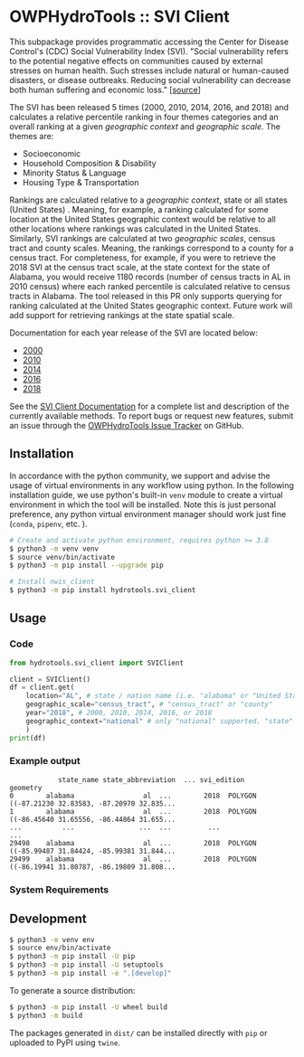 # OWPHydroTools :: SVI Client


This subpackage provides programmatic accessing the Center for Disease Control's (CDC) Social
Vulnerability Index (SVI). "Social vulnerability refers to the potential negative effects on
communities caused by external stresses on human health. Such stresses include natural or
human-caused disasters, or disease outbreaks. Reducing social vulnerability can decrease both human
suffering and economic loss." [[source](https://www.atsdr.cdc.gov/placeandhealth/svi/index.html)]

The SVI has been released 5 times (2000, 2010, 2014, 2016, and 2018) and calculates a relative
percentile ranking in four themes categories and an overall ranking at a given _geographic context_
and _geographic scale_. The themes are: 

- Socioeconomic
- Household Composition & Disability
- Minority Status & Language
- Housing Type & Transportation

Rankings are calculated relative to a _geographic context_, state or all states (United States) .
Meaning, for example, a ranking calculated for some location at the United States geographic context
would be relative to all other locations where rankings was calculated in the United States.
Similarly, SVI rankings are calculated at two _geographic scales_, census tract and county scales.
Meaning, the rankings correspond to a county for a census tract. For completeness, for example, if
you were to retrieve the 2018 SVI at the census tract scale, at the state context for the state of
Alabama, you would receive 1180 records (number of census tracts in AL in 2010 census) where each
ranked percentile is calculated relative to census tracts in Alabama.  The tool released in this PR
only supports querying for ranking calculated at the United States geographic context. Future work
will add support for retrieving rankings at the state spatial scale.

Documentation for each year release of the SVI are located below:

- [2000](https://www.atsdr.cdc.gov/placeandhealth/svi/documentation/pdf/SVI2000Documentation-H.pdf)
- [2010](https://www.atsdr.cdc.gov/placeandhealth/svi/documentation/pdf/SVI-2010-Documentation-H.pdf)
- [2014](https://www.atsdr.cdc.gov/placeandhealth/svi/documentation/pdf/SVI2014Documentation_01192022.pdf)
- [2016](https://www.atsdr.cdc.gov/placeandhealth/svi/documentation/pdf/SVI2016Documentation_01192022.pdf)
- [2018](https://www.atsdr.cdc.gov/placeandhealth/svi/documentation/pdf/SVI2018Documentation_01192022_1.pdf)


See the [SVI Client Documentation](https://noaa-owp.github.io/hydrotools/hydrotools.svi_client.html)
for a complete list and description of the currently available methods. To report bugs or request
new features, submit an issue through the [OWPHydroTools Issue
Tracker](https://github.com/NOAA-OWP/hydrotools/issues) on GitHub.

## Installation

In accordance with the python community, we support and advise the usage of virtual environments in
any workflow using python. In the following installation guide, we use python's built-in `venv`
module to create a virtual environment in which the tool will be installed. Note this is just
personal preference, any python virtual environment manager should work just fine (`conda`,
`pipenv`, etc. ).

```bash
# Create and activate python environment, requires python >= 3.8
$ python3 -m venv venv
$ source venv/bin/activate
$ python3 -m pip install --upgrade pip

# Install nwis_client
$ python3 -m pip install hydrotools.svi_client
```


## Usage


### Code

```python
from hydrotools.svi_client import SVIClient

client = SVIClient()
df = client.get(
    location="AL", # state / nation name (i.e. "alabama" or "United States") also accepted. case insensitive
    geographic_scale="census_tract", # "census_tract" or "county"
    year="2018", # 2000, 2010, 2014, 2016, or 2018
    geographic_context="national" # only "national" supported. "state" will be supported in the future
    )
print(df)
```

### Example output

```console
            state_name state_abbreviation  ... svi_edition                                           geometry
0        alabama                 al  ...        2018  POLYGON ((-87.21230 32.83583, -87.20970 32.835...
1        alabama                 al  ...        2018  POLYGON ((-86.45640 31.65556, -86.44864 31.655...
...          ...                ...  ...         ...                                                ...
29498    alabama                 al  ...        2018  POLYGON ((-85.99487 31.84424, -85.99381 31.844...
29499    alabama                 al  ...        2018  POLYGON ((-86.19941 31.80787, -86.19809 31.808...
```
### System Requirements

## Development

```bash
$ python3 -m venv env
$ source env/bin/activate
$ python3 -m pip install -U pip
$ python3 -m pip install -U setuptools
$ python3 -m pip install -e ".[develop]"
```

To generate a source distribution:
```bash
$ python3 -m pip install -U wheel build
$ python3 -m build
```

The packages generated in `dist/` can be installed directly with `pip` or uploaded to PyPI using `twine`.
